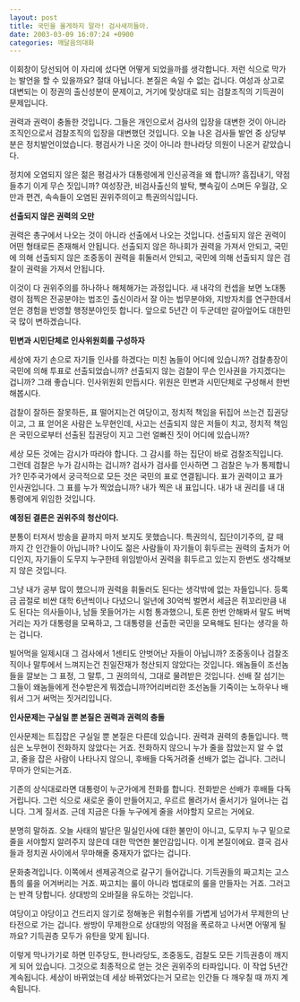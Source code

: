 ```yaml
---
layout: post
title: 국민을 울게하지 말라! 검사새끼들아.
date: 2003-03-09 16:07:24 +0900
categories: 깨달음의대화
---
```

이회창이 당선되어 이 자리에 섰다면 어떻게 되었을까를 생각합니다. 저런 식으로 막가는 발언을 할 수 있을까요? 절대 아닙니다. 본질은 속일 수 없는 겁니다. 여성과 상고로 대변되는 이 정권의 출신성분이 문제이고, 거기에 맞상대로 되는 검찰조직의 기득권이 문제입니다. 

권력과 권력이 충돌한 것입니다. 그들은 개인으로서 검사의 입장을 대변한 것이 아니라 조직인으로서 검찰조직의 입장을 대변했던 것입니다. 오늘 나온 검사들 발언 중 상당부분은 정치발언이었습니다. 평검사가 나온 것이 아니라 한나라당 의원이 나온거 같았습니다. 

정치에 오염되지 않은 젊은 평검사가 대통령에게 인신공격을 왜 합니까? 흠집내기, 약점 들추기 이게 무슨 짓입니까? 여성장관, 비검사출신의 발탁, 뼛속깊이 스며든 우월감, 오만과 편견, 속속들이 오염된 권위주의이고 특권의식입니다.

**선출되지 않은 권력의 오만**

권력은 총구에서 나오는 것이 아니라 선출에서 나오는 것입니다. 선출되지 않은 권력이 어떤 형태로든 존재해서 안됩니다. 선출되지 않은 하나회가 권력을 가져서 안되고, 국민에 의해 선출되지 않은 조중동이 권력을 휘둘러서 안되고, 국민에 의해 선출되지 않은 검찰이 권력을 가져서 안됩니다. 

이것이 다 권위주의를 하나하나 해체해가는 과정입니다. 새 내각의 컨셉을 보면 노대통령이 점찍은 전공분야는 법조인 출신이라서 잘 아는 법무분야와, 지방자치를 연구한데서 얻은 경험을 반영할 행정분야인듯 합니다. 앞으로 5년간 이 두군데만 갈아엎어도 대한민국 많이 변하겠습니다. 

**민변과 시민단체로 인사위원회를 구성하자**

세상에 자기 손으로 자기들 인사를 하겠다는 미친 놈들이 어디에 있습니까? 검찰총장이 국민에 의해 투표로 선출되었습니까? 선출되지 않는 검찰이 무슨 인사권을 가지겠다는 겁니까? 그래 좋습니다. 인사위원회 만듭시다. 위원은 민변과 시민단체로 구성해서 한번 해봅시다. 

검찰이 잘하든 잘못하든, 표 떨어지는건 여당이고, 정치적 책임을 뒤집어 쓰는건 집권당이고, 그 표 얻어온 사람은 노무현인데, 사고는 선출되지 않은 저들이 치고, 정치적 책임은 국민으로부터 선출된 집권당이 지고 그런 얼빠진 짓이 어디에 있습니까?

세상 모든 것에는 감시가 따라야 합니다. 그 감시를 하는 집단이 바로 검찰조직입니다. 그런데 검찰은 누가 감시하는 겁니까? 검사가 검사를 인사하면 그 검찰은 누가 통제합니가? 민주국가에서 궁극적으로 모든 것은 국민의 표로 연결됩니다. 표가 권력이고 표가 인사권입니다. 그 표를 누가 찍었습니까? 내가 찍은 내 표입니다. 내가 내 권리를 내 대통령에게 위임한 것입니다. 

**예정된 결론은 권위주의 청산이다.** 

분통이 터져서 방송을 끝까지 마저 보지도 못했습니다. 특권의식, 집단이기주의, 갈 때 까지 간 인간들이 아닙니까? 나이도 젊은 사람들이 자기들이 휘두르는 권력의 출처가 어디인지, 자기들이 도무지 누구한테 위임받아서 권력을 휘두르고 있는지 한번도 생각해보지 않은 것입니다. 

그냥 내가 공부 많이 했으니까 권력을 휘둘러도 된다는 생각밖에 없는 자들입니다. 등록금 곱절로 비싼 대학 6년씩이나 다녔으니 일년에 30억씩 벌면서 세금은 쥐꼬리만큼 내도 된다는 의사들이나, 남들 못들어가는 시험 통과했으니, 토론 한번 안해봐서 말도 버벅거리는 자가 대통령을 모욕하고, 그 대통령을 선출한 국민을 모욕해도 된다는 생각을 하는 겁니다. 

빌어먹을 일제시대 그 검사에서 1센티도 안벗어난 자들이 아닙니까? 조중동이나 검찰조직이나 말투에서 느껴지는건 친일잔재가 청산되지 않았다는 것입니다. 왜놈들이 조선놈들을 깔보는 그 표정, 그 말투, 그 권의의식, 그대로 물려받은 것입니다. 선배 잘 섬기는 그들이 왜놈들에게 전수받은게 뭐겠습니까?어리버리한 조선놈들 기죽이는 노하우나 배워서 그거 써먹는 짓거리입니다. 

**인사문제는 구실일 뿐 본질은 권력과 권력의 충돌**

인사문제는 트집잡은 구실일 뿐 본질은 다른데 있습니다. 권력과 권력의 충돌입니다. 핵심은 노무현이 전화하지 않았다는 거죠. 전화하지 않으니 누가 줄을 잡았는지 알 수 없고, 줄을 잡은 사람이 나타나지 않으니, 후배들 다독거려줄 선배가 없는 겁니다. 그러니 무마가 안되는거죠.

기존의 상식대로라면 대통령이 누군가에게 전화를 합니다. 전화받은 선배가 후배들 다독거립니다. 그런 식으로 새로운 줄이 만들어지고, 우르르 몰려가서 줄서기가 일어나는 겁니다. 그게 질서죠. 근데 지금은 다들 누구에게 줄을 서야할지 모르는 거에요. 

분명히 말하죠. 오늘 사태의 발단은 밀실인사에 대한 불만이 아니고, 도무지 누구 밑으로 줄을 서야할지 알려주지 않은데 대한 막연한 불안감입니다. 이게 본질이에요. 결국 검사들과 정치권 사이에서 무마해줄 중재자가 없다는 겁니다. 

문화충격입니다. 이쪽에서 센제공격으로 갈구기 들어갑니다. 기득권들의 짜고치는 고스톱의 룰을 어겨버리는 거죠. 짜고치는 룰이 아니라 법대로의 룰을 만들자는 거죠. 그러고는 반격 당합니다. 상대방의 오바질을 유도하는 것입니다.

여당이고 야당이고 건드리지 않기로 정해놓은 위험수위를 가볍게 넘어가서 무제한의 난타전으로 가는 겁니다. 쌍방이 무제한으로 상대방의 약점을 폭로하고 나서면 어떻게 될까요? 기득권층 모두가 유탄을 맞게 됩니다. 

이렇게 막나가기로 하면 민주당도, 한나라당도, 조중동도, 검찰도 모든 기득권층이 깨지게 되어 있습니다. 그것으로 최종적으로 얻는 것은 권위주의 타파입니다. 이 작업 5년간 계속됩니다. 세상이 바뀌었는데 세상 바뀌었다는거 모르는 인간들 다 깨우칠 때 까지 계속됩니다.